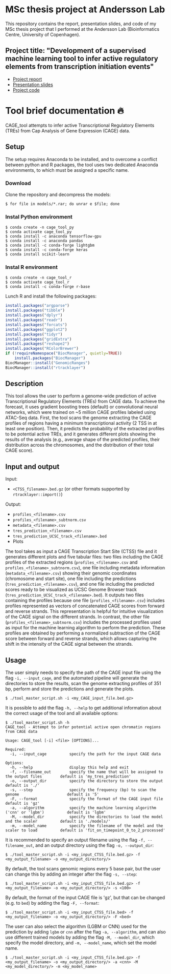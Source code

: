 # MSc thesis project at Andersson Lab
This repository contains the report, presentation slides, and code of my MSc thesis project that I performed at the Andersson Lab (Bioinformatics Centre, University of Copenhagen). 

## Project title: "Development of a supervised machine learning tool to infer active regulatory elements from transcription initiation events"

* [Project report](https://github.com/St3451/Thesis_Project_Andersson_Lab/blob/master/Thesis_report.pdf)
* [Presentation slides](https://github.com/St3451/Thesis_Project_Andersson_Lab/raw/master/Presentation_slides.pptx)
* [Project code](https://github.com/St3451/Thesis_Project_Andersson_Lab/tree/master/Code)


# Tool brief documentation :fire:
CAGE_tool attempts to infer active Transcriptional Regulatory Elements (TREs) from Cap Analysis of Gene Expression (CAGE) data. 

## Setup
The setup requires Anaconda to be installed, and to overcome a conflict between python and R packages, the tool uses two dedicated Anaconda environments, to which must be assigned a specific name.

### Download
Clone the repository and decompress the models:

```
$ for file in models/*.rar; do unrar e $file; done
```

### Instal Python environment

```
$ conda create -n cage_tool_py
$ conda activate cage_tool_py
$ conda install -c anaconda tensorflow-gpu
$ conda install -c anaconda pandas
$ conda install -c conda-forge lightgbm
$ conda install -c conda-forge keras
$ conda install scikit-learn
```

### Instal R environment

```
$ conda create -n cage_tool_r
$ conda activate cage_tool_r
$ conda install -c conda-forge r-base
```

Lunch R and install the following packages:

``` r
install.packages("argparse")
install.packages("tibble")
install.packages("dplyr")
install.packages("readr")
install.packages("forcats")
install.packages("ggplot2")
install.packages("tidyr")
install.packages("gridExtra")
install.packages("reshape2")
install.packages("RColorBrewer")
if (!requireNamespace("BiocManager", quietly=TRUE))
    install.packages("BiocManager")
BiocManager::install("GenomicRanges")
BiocManager::install("rtracklayer")
```

## Description
This tool allows the user to perform a genome-wide prediction of active Transcriptional Regulatory Elements (TREs) from CAGE data. To achieve the forecast, it uses gradient boosting trees (default) or convolutional neural networks, which were trained on ~5 million CAGE profiles labeled using ATAC-Seq data. First, the tool scans the genome extracting the CAGE profiles of regions having a minimum transcriptional activity (2 TSS in at least one position). Then, it predicts the probability of the extracted profiles to be potential active TREs, and it generates different plots showing the results of the analysis (e.g., average shape of the predicted profiles, their distribution across the chromosomes, and the distribution of their total CAGE score). 

## Input and output

Input:
* `<CTSS_filename>.bed.gz` (or other formats supported by `rtracklayer::import()`)

Output: 
* `profiles_<filename>.csv`
* `profiles_<filename>_subtnorm.csv`
* `metadata_<filename>.csv`
* `tres_prediction_<filename>.csv`
* `tres_prediction_UCSC_track_<filename>.bed`
* Plots

The tool takes as input a CAGE Transcription Start Site (CTSS) file and it generates different plots and five tabular files: two files including the CAGE profiles of the extracted regions (`profiles_<filename>.csv` and `profiles_<filename>_subtnorm.csv`), one file including metadata information (`metadata_<filename>.csv`) showing their genomic coordinates (chromosome and start site), one file including the predictions (`tres_prediction_<filename>.csv`), and one file including the predicted scores ready to be visualized as UCSC Genome Browser track (`tres_prediction_UCSC_track_<filename>.bed`). It outputs two files containing the profiles because one file (`profiles_<filename>.csv`) includes profiles represented as vectors of concatenated CAGE scores from forward and reverse strands. This representation is helpful for intuitive visualization of the CAGE signal on the different strands. In contrast, the other file (`profiles_<filename>_subtnorm.csv`) includes the processed profiles used as input for the machine learning algorithm to perform the prediction. These profiles are obtained by performing a normalized subtraction of the CAGE score between forward and reverse strands, which allows capturing the shift in the intensity of the CAGE signal between the strands. 

## Usage
The user simply needs to specify the path of the CAGE input file using the flag `-i, --input_cage`, and the automated pipeline will generate the directories to store the results, scan the genome extracting profiles of 351 bp, perform and store the predictions and generate the plots. 

```
$ ./tool_master_script.sh -i <my_CAGE_input_file.bed.gz>
```

It is possible to add the flag `-h, --help` to get additional information about the correct usage of the tool and all available options:

```
$ ./tool_master_script.sh -h
CAGE_tool - Attempt to infer potential active open chromatin regions from CAGE data

Usage: CAGE_tool [-i] <file> [OPTIONS]...

Required:
  -i, --input_cage          specify the path for the input CAGE data

Options:
  -h, --help                display this help and exit
  -f, --filename_out        specify the name that will be assigned to the output files        default is 'my_tres_prediction'
  -o, --output_dir          specify the directory to store the output                         default is './'
  -s, --step                specify the frequency (bp) to scan the genome                     default is '5'
  -F, --format              specify the format of the CAGE input file                         default is 'gz'
  -a, --algorithm           specify the machine learning algorithm ('cnn' or 'lgbm')          default is 'lgbm'
  -M, --model_dir           specify the directories to load the model and the scaler          default is './models/'
  -m, --model_name          specify the filename of the model and the scaler to load          default is 'fit_on_timepoint_0_to_2_processed'
```

It is recommended to specify an output filename using the flag `-f, --filename_out`, and an output directory using the flag `-o, --output_dir`:

```
$ ./tool_master_script.sh -i <my_input_CTSS_file.bed.gz> -f <my_output_filename> -o <my_output_directory/>
```

By default, the tool scans genomic regions every 5 base pair, but the user can change this by adding an integer after the flag `-s, --step`:

```
$ ./tool_master_script.sh -i <my_input_CTSS_file.bed.gz> -f <my_output_filename> -o <my_output_directory/> -s <100>
```

By default, the format of the input CAGE file is 'gz', but that can be changed (e.g. to `bed`) by adding the flag `-F, --format`:

```
$ ./tool_master_script.sh -i <my_input_CTSS_file.bed> -f <my_output_filename> -o <my_output_directory/> -F <bed>
```

The user can also select the algorithm (LGBM or CNN) used for the prediction by adding `lgbm` or `cnn` after the flag `-a, --algorithm`, and can also use different trained models by adding the flag `-M, --model_dir`, which specify the model directory, and `-m, --model_name`, which set the model name.

```
$ ./tool_master_script.sh -i <my_input_CTSS_file.bed.gz> -f <my_output_filename> -o <my_output_directory/> -a <cnn> -M <my_model_directory/> -m <my_model_name>
```


